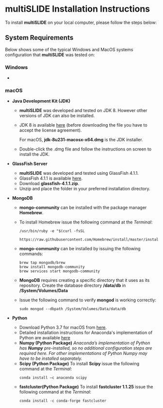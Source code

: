 # multiSLIDE Installation Instructions  

To install **multiSLIDE** on your local computer, please follow the steps below: 

## System Requirements


Below shows some of the typical Windows and MacOS systems configuration that **multiSLIDE** was tested on:  

### Windows 

* 


### macOS

* **Java Development Kit (JDK)**

	*	**multiSLIDE** was developed and tested on JDK 8. However other versions of JDK can also be installed. 
	*	JDK 8 is available [here](https://www.oracle.com/technetwork/java/javase/downloads/jdk8-downloads-2133151.html) (before downloading the file you have to accept the license agreement).

		For macOS, **jdk-8u231-macosx-x64.dmg** is the JDK installer. 
	*	Double-click the .dmg file and follow the instructions on screen to install the JDK.

* **GlassFish Server**

	*	**multiSLIDE** was developed and tested using GlassFish 4.1.1.
	*	GlassFish 4.1.1 is available [here](https://download.oracle.com/glassfish/4.1.1/release/index.html).
	*	Download **glassfish-4.1.1.zip**.
	*	Unzip and place the folder in your preferred installation directory.	

* **MongoDB**

	*	**mongo-community** can be installed with the package manager **Homebrew**.
	*	To install Homebrew issue the following command at the _Terminal_:

		<pre><code>/usr/bin/ruby -e "$(curl -fsSL 
			https://raw.githubusercontent.com/Homebrew/install/master/install)" </code></pre>
	*	**mongo-community** can be installed by issuing the following commands:

		<pre><code>brew tap mongodb/brew
		brew install mongodb-community
		brew services start mongodb-community </code></pre>
	*	**MongoDB** requires creating a specific directory that it uses as its repository. Create the database directory **/data/db** in **/System/Volumes/Data**
	*	Issue the following command to verify **mongod** is working correctly:
		<pre><code>sudo mongod --dbpath /System/Volumes/Data/data/db </code></pre> 

* **Python**
	
	*	Download Python 3.7 for macOS from [here](https://www.anaconda.com/distribution/#macos).
	*	Detailed installation instructions for Anaconda's implementation of Python are available [here](https://docs.anaconda.com/anaconda/install/mac-os/)
	*	**Numpy (Python Package)** _Anaconda’s implementation of Python has **Numpy** pre-installed, so no
additional configuration steps are required here. For other implementations
of Python Numpy may have to be installed separately._
	*	**Scipy (Python Package)**
		To install **Scipy** issue the following command at the _Terminal_:
		<pre><code>conda install –c anaconda scipy</code></pre>
	*	**fastcluster(Python Package)**
		To install **fastcluster 1.1.25** issue the following command at the _Terminal_:
		<pre><code>conda install -c conda-forge fastcluster</code></pre>






